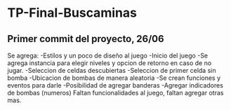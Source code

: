 # TP-Final-Buscaminas
## Primer commit del proyecto, 26/06 
Se agrega:
-Estilos y un poco de diseño al juego 
-Inicio del juego 
-Se agrega instancia para elegir niveles y opcion de retorno en caso de no jugar.
-Seleccion de celdas descubiertas
-Seleccion de primer celda sin bomba
-Ubicacion de bombas de manera aleatoria
-Se crean funciones y eventos para darle
-Posibilidad de agregar banderas
-Agregar indicadores de bombas (numeros)
Faltan funcionalidades al juego, faltan agregar otras mas.

